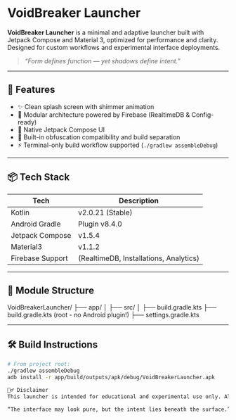 # VoidBreaker Launcher

**VoidBreaker Launcher** is a minimal and adaptive launcher built with Jetpack Compose and Material 3, optimized for performance and clarity. Designed for custom workflows and experimental interface deployments.

> _“Form defines function — yet shadows define intent.”_

---

## 🚀 Features

- ✨ Clean splash screen with shimmer animation
- 🧩 Modular architecture powered by Firebase (RealtimeDB & Config-ready)
- 🎯 Native Jetpack Compose UI
- 🔐 Built-in obfuscation compatibility and build separation
- ⚡ Terminal-only build workflow supported (`./gradlew assembleDebug`)

---

## 📦 Tech Stack

| Tech              | Description                            |
|------------------|----------------------------------------|
| Kotlin            | v2.0.21 (Stable)                       |
| Android Gradle    | Plugin v8.4.0                          |
| Jetpack Compose   | v1.5.4                                 |
| Material3         | v1.1.2                                 |
| Firebase Support  | (RealtimeDB, Installations, Analytics) |

---

## 📂 Module Structure
VoidBreakerLauncher/ ├── app/ │ ├── src/ │ ├── build.gradle.kts ├── build.gradle.kts (root - no Android plugin!) ├── settings.gradle.kts

---

## 🛠️ Build Instructions

```bash
# From project root:
./gradlew assembleDebug
adb install -r app/build/outputs/apk/debug/VoidBreakerLauncher.apk

🧙‍♂️ Disclaimer
This launcher is intended for educational and experimental use only. All trademarks and app IDs used in testing belong to their respective owners.

“The interface may look pure, but the intent lies beneath the surface.”

